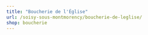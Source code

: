 ```yaml
---
title: "Boucherie de l'Église"
url: /soisy-sous-montmorency/boucherie-de-leglise/
shop: boucherie
---
```

